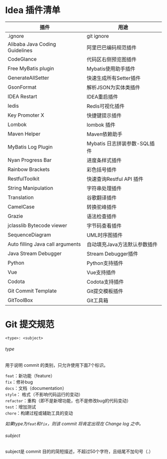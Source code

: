 # Idea 插件清单

| 插件 | 用途 |
| --- | --- |
|.ignore| git ignore| 
| Alibaba Java Coding Guidelines | 阿里巴巴编码规范插件 |
| CodeGlance |  代码区右侧预览图插件 |
| Free MyBatis plugin | Mybatis使用助手插件 |
| GenerateAllSetter | 快速生成所有Setter插件 |
| GsonFormat | 解析JSON为实体类插件 |
| IDEA Restart | IDEA重启插件 |
| Iedis | Redis可视化插件 |
| Key Promoter X | 快捷键提示插件 |
| Lombok | lombok 插件 |
| Maven Helper | Maven依赖助手 |
| MyBatis Log Plugin | Mybatis 日志拼装参数-SQL插件 |
| Nyan Progress Bar | 进度条样式插件 |
| Rainbow Brackets | 彩色括号插件 |
| RestfulToolkit | 快速查询Restful API 插件 |
| String Manipulation | 字符串处理插件 |
| Translation | 谷歌翻译插件 |
| CamelCase | 转换驼峰插件 |
| Grazie | 语法检查插件 |
| jclasslib Bytecode viewer | 字节码查看插件 |
| SequenceDiagram | UML时序图插件 |
| Auto filling Java call arguments | 自动填充Java方法默认参数插件 |
| Java Stream Debugger | Stream Debugger插件 |
| Python | Python支持插件 |
| Vue | Vue支持插件 |
| Codota | Codota支持插件 |
| Git Commit Template | Git提交模板插件 |
| GitToolBox | Git工具箱 |

# Git 提交规范

`<type>: <subject>`

###### type
用于说明 commit 的类别，只允许使用下面7个标识。

`feat`：新功能（feature）   
`fix`：修补bug   
`docs`：文档（documentation）   
`style`： 格式（不影响代码运行的变动）   
`refactor`：重构（即不是新增功能，也不是修改bug的代码变动）   
`test`：增加测试   
`chore`：构建过程或辅助工具的变动   

*如果type为`feat`和`fix`，则该 commit 将肯定出现在 Change log 之中。*

###### subject
subject是 commit 目的的简短描述，不超过50个字符，且结尾不加句号（.）

